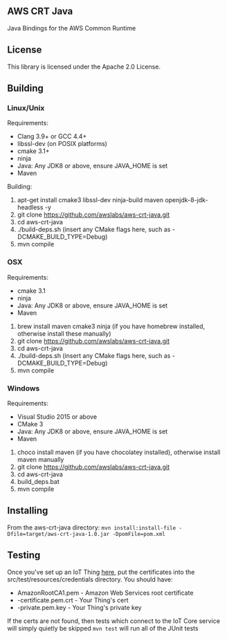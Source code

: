 ## AWS CRT Java

Java Bindings for the AWS Common Runtime

## License

This library is licensed under the Apache 2.0 License.

## Building

### Linux/Unix
Requirements: 
* Clang 3.9+ or GCC 4.4+
* libssl-dev (on POSIX platforms)
* cmake 3.1+
* ninja
* Java: Any JDK8 or above, ensure JAVA_HOME is set
* Maven

Building:
1) apt-get install cmake3 libssl-dev ninja-build maven openjdk-8-jdk-headless -y
2) git clone https://github.com/awslabs/aws-crt-java.git
3) cd aws-crt-java
4) ./build-deps.sh (insert any CMake flags here, such as -DCMAKE_BUILD_TYPE=Debug)
5) mvn compile

### OSX
Requirements:
* cmake 3.1
* ninja
* Java: Any JDK8 or above, ensure JAVA_HOME is set
* Maven
1) brew install maven cmake3 ninja (if you have homebrew installed, otherwise install these manually)
2) git clone https://github.com/awslabs/aws-crt-java.git
3) cd aws-crt-java
4) ./build-deps.sh (insert any CMake flags here, such as -DCMAKE_BUILD_TYPE=Debug)
5) mvn compile

### Windows
Requirements:
* Visual Studio 2015 or above
* CMake 3
* Java: Any JDK8 or above, ensure JAVA_HOME is set
* Maven
1) choco install maven (if you have chocolatey installed), otherwise install maven manually
2) git clone https://github.com/awslabs/aws-crt-java.git
3) cd aws-crt-java
4) build_deps.bat
5) mvn compile

## Installing
From the aws-crt-java directory:
```mvn install:install-file -Dfile=target/aws-crt-java-1.0.jar -DpomFile=pom.xml```

## Testing
Once you've set up an IoT Thing [here](https://console.aws.amazon.com/iot), put the certificates into the 
src/test/resources/credentials directory. You should have:
* AmazonRootCA1.pem - Amazon Web Services root certificate
* <thingid>-certificate.pem.crt - Your Thing's cert
* <thingid>-private.pem.key - Your Thing's private key

If the certs are not found, then tests which connect to the IoT Core service will simply quietly be skipped
```mvn test``` will run all of the JUnit tests
